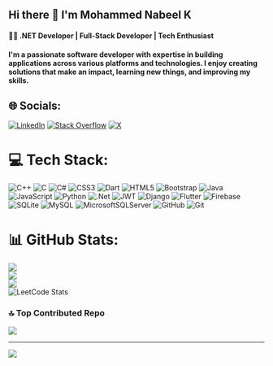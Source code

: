 ## Hi there 👋  I'm Mohammed Nabeel K

#### 👨‍💻 .NET Developer | Full-Stack Developer | Tech Enthusiast
#### I'm a passionate software developer with expertise in building applications across various platforms and technologies. I enjoy creating solutions that make an impact, learning new things, and improving my skills.


## 🌐 Socials:
[![LinkedIn](https://img.shields.io/badge/LinkedIn-%230077B5.svg?logo=linkedin&logoColor=white)](https://linkedin.com/in/mohammed-nabeel-k) [![Stack Overflow](https://img.shields.io/badge/-Stackoverflow-FE7A16?logo=stack-overflow&logoColor=white)](https://stackoverflow.com/users/nabeel-mohammed) [![X](https://img.shields.io/badge/X-black.svg?logo=X&logoColor=white)](https://x.com/@nabeelumr) 

# 💻 Tech Stack:
![C++](https://img.shields.io/badge/c++-%2300599C.svg?style=for-the-badge&logo=c%2B%2B&logoColor=white) ![C](https://img.shields.io/badge/c-%2300599C.svg?style=for-the-badge&logo=c&logoColor=white) ![C#](https://img.shields.io/badge/c%23-%23239120.svg?style=for-the-badge&logo=csharp&logoColor=white) ![CSS3](https://img.shields.io/badge/css3-%231572B6.svg?style=for-the-badge&logo=css3&logoColor=white) ![Dart](https://img.shields.io/badge/dart-%230175C2.svg?style=for-the-badge&logo=dart&logoColor=white) ![HTML5](https://img.shields.io/badge/html5-%23E34F26.svg?style=for-the-badge&logo=html5&logoColor=white) ![Bootstrap](https://img.shields.io/badge/bootstrap-%238511FA.svg?style=for-the-badge&logo=bootstrap&logoColor=white)  ![Java](https://img.shields.io/badge/java-%23ED8B00.svg?style=for-the-badge&logo=openjdk&logoColor=white) ![JavaScript](https://img.shields.io/badge/javascript-%23323330.svg?style=for-the-badge&logo=javascript&logoColor=%23F7DF1E) ![Python](https://img.shields.io/badge/python-3670A0?style=for-the-badge&logo=python&logoColor=ffdd54) ![.Net](https://img.shields.io/badge/.NET-5C2D91?style=for-the-badge&logo=.net&logoColor=white) ![JWT](https://img.shields.io/badge/JWT-black?style=for-the-badge&logo=JSON%20web%20tokens)  ![Django](https://img.shields.io/badge/django-%23092E20.svg?style=for-the-badge&logo=django&logoColor=white) ![Flutter](https://img.shields.io/badge/Flutter-%2302569B.svg?style=for-the-badge&logo=Flutter&logoColor=white) ![Firebase](https://img.shields.io/badge/firebase-a08021?style=for-the-badge&logo=firebase&logoColor=ffcd34) ![SQLite](https://img.shields.io/badge/sqlite-%2307405e.svg?style=for-the-badge&logo=sqlite&logoColor=white) ![MySQL](https://img.shields.io/badge/mysql-4479A1.svg?style=for-the-badge&logo=mysql&logoColor=white) ![MicrosoftSQLServer](https://img.shields.io/badge/Microsoft%20SQL%20Server-CC2927?style=for-the-badge&logo=microsoft%20sql%20server&logoColor=white) ![GitHub](https://img.shields.io/badge/github-%23121011.svg?style=for-the-badge&logo=github&logoColor=white) ![Git](https://img.shields.io/badge/git-%23F05033.svg?style=for-the-badge&logo=git&logoColor=white)
# 📊 GitHub Stats:
![](https://github-readme-stats.vercel.app/api?username=Mohammed-Nabeel-K&theme=dark&hide_border=false&include_all_commits=false&count_private=false)<br/>
![](https://github-readme-streak-stats.herokuapp.com/?user=Mohammed-Nabeel-K&theme=dark&hide_border=false)<br/>
![](https://github-readme-stats.vercel.app/api/top-langs/?username=Mohammed-Nabeel-K&theme=dark&hide_border=false&include_all_commits=false&count_private=false&layout=compact)<br/>
![LeetCode Stats](https://leetcard.jacoblin.cool/nabeelmohd?theme=dark&font=Noto%20Sans&ext=contest)

### 🔝 Top Contributed Repo
![](https://github-contributor-stats.vercel.app/api?username=Mohammed-Nabeel-K&limit=5&theme=dark&combine_all_yearly_contributions=true)

---
[![](https://visitcount.itsvg.in/api?id=Mohammed-Nabeel-K&icon=0&color=0)](https://visitcount.itsvg.in)

<!-- Proudly created with GPRM ( https://gprm.itsvg.in ) -->

